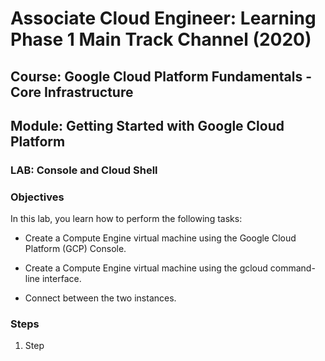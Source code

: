 # Associate Cloud Engineer: Learning Phase 1 Main Track Channel (2020)
## Course: Google Cloud Platform Fundamentals - Core Infrastructure
## Module: Getting Started with Google Cloud Platform
### LAB: Console and Cloud Shell

### Objectives

In this lab, you learn how to perform the following tasks:

* Create a Compute Engine virtual machine using the Google Cloud Platform (GCP) Console.
  
*  Create a Compute Engine virtual machine using the gcloud command-line interface.
  
*  Connect between the two instances.

### Steps

1. Step